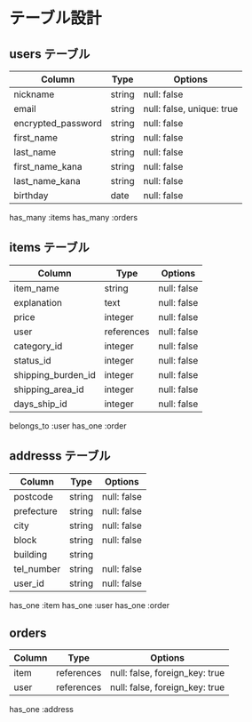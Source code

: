 # テーブル設計

## users テーブル

| Column             | Type   | Options                   |
| ------------------ | ------ | --------------------------|
| nickname           | string | null: false               |
| email              | string | null: false, unique: true |
| encrypted_password | string | null: false               |
| first_name         | string | null: false               |
| last_name          | string | null: false               |
| first_name_kana    | string | null: false               |
| last_name_kana     | string | null: false               |
| birthday           | date   | null: false               |

has_many :items
has_many :orders

## items テーブル

| Column             | Type       | Options     |
| ------------------ | ---------- | ----------- |
| item_name          | string     | null: false |
| explanation        | text       | null: false |
| price              | integer    | null: false |
| user               | references | null: false |
| category_id        | integer    | null: false |
| status_id          | integer    | null: false |
| shipping_burden_id | integer    | null: false |
| shipping_area_id   | integer    | null: false |
| days_ship_id       | integer    | null: false |

belongs_to :user
has_one :order

## addresss テーブル

| Column             | Type       | Options                        |
| ------------------ | ---------- | ------------------------------ |
| postcode           | string     | null: false                    |
| prefecture         | string     | null: false                    |
| city               | string     | null: false                    |
| block              | string     | null: false                    |
| building           | string     |                                |
| tel_number         | string     | null: false                    |
| user_id            | string     | null: false                    |

has_one :item
has_one :user
has_one :order

## orders
| Column             | Type       | Options                        |
| ------------------ | ---------- | ------------------------------ |
| item               | references | null: false, foreign_key: true |
| user               | references | null: false, foreign_key: true |

has_one :address